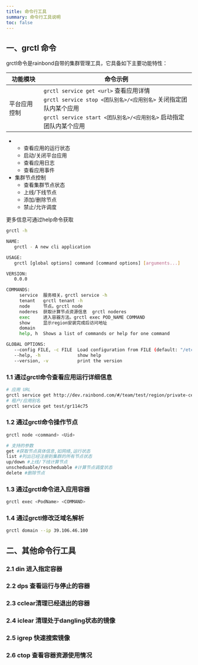 ```yaml
---
title: 命令行工具
summary: 命令行工具说明
toc: false
---
```


<div id="toc"></div>

## 一、grctl 命令

grctl命令是rainbond自带的集群管理工具，它具备如下主要功能特性：

|功能模块|命令示例|
|-----------|-------------|
|平台应用控制|`grctl service get <url>` 查看应用详情<br>`grctl service stop <团队别名>/<应用别名>` 关闭指定团队内某个应用<br>`grctl service start <团队别名>/<应用别名>` 启动指定团队内某个应用<br>|

- 
    - 查看应用的运行状态
    - 启动/关闭平台应用
    - 查看应用日志
    - 查看应用事件
- 集群节点控制
    - 查看集群节点状态
    - 上线/下线节点
    - 添加/删除节点
    - 禁止/允许调度

更多信息可通过help命令获取

```bash
grctl -h

NAME:
   grctl - A new cli application

USAGE:
   grctl [global options] command [command options] [arguments...]

VERSION:
   0.0.0

COMMANDS:
     service  服务相关，grctl service -h
     tenant   grctl tenant -h
     node     节点。grctl node
     noderes  获取计算节点资源信息  grctl noderes
     exec     进入容器方法。grctl exec POD_NAME COMMAND
     show     显示region安装完成后访问地址
     domain
     help, h  Shows a list of commands or help for one command

GLOBAL OPTIONS:
   --config FILE, -c FILE  Load configuration from FILE (default: "/etc/goodrain/grctl.json")
   --help, -h              show help
   --version, -v           print the version
```

### 1.1 通过grctl命令查看应用运行详细信息


```bash
# 应用 URL
grctl service get http://dev.rainbond.com/#/team/test/region/private-center2/app/gr114c75/overview
# 租户/应用别名
grctl service get test/gr114c75
```

### 1.2 通过grctl命令操作节点


```bash
grctl node <command> <Uid>

# 支持的参数
get #获取节点具体信息,如网络,运行状态
list #列出已经注册到集群的所有节点状态
up/down #上线/下线计算节点
unscheduable/rescheduable #计算节点调度状态
delete #删除节点
```

### 1.3 通过grctl命令进入应用容器

```bash
grctl exec <PodName> <COMMAND>
```

### 1.4 通过grctl修改泛域名解析

```bash
grctl domain --ip 39.106.46.100
```

## 二、其他命令行工具

### 2.1 din 进入指定容器

### 2.2 dps 查看运行与停止的容器

### 2.3 cclear清理已经退出的容器

### 2.4 iclear 清理处于dangling状态的镜像

### 2.5 igrep 快速搜索镜像

### 2.6 ctop 查看容器资源使用情况